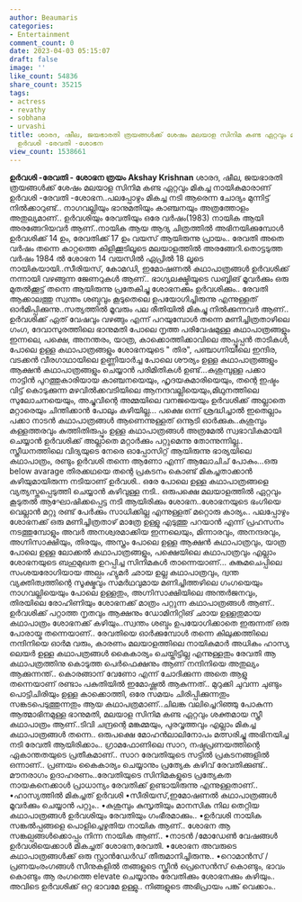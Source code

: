```yaml
---
author: Beaumaris
categories:
- Entertainment
comment_count: 0
date: 2023-04-03 05:15:07
draft: false
image: ''
like_count: 54836
share_count: 35215
tags:
- actress
- revathy
- sobhana
- urvashi
title: ശാരദ, ഷീല, ജയഭാരതി ത്രയങ്ങൾക്ക് ശേഷം മലയാള സിനിമ കണ്ട ഏറ്റവും മികച്ച നായികമാരാണ്
  ഉർവശി -രേവതി -ശോഭന
view_count: 1538661
---
```


**ഉർവശി -രേവതി - ശോഭന ത്രയം** **Akshay Krishnan** ശാരദ, ഷീല, ജയഭാരതി ത്രയങ്ങൾക്ക് ശേഷം മലയാള സിനിമ കണ്ട ഏറ്റവും മികച്ച നായികമാരാണ് ഉർവശി -രേവതി -ശോഭന..പലപ്പോഴും മികച്ച നടി ആരെന്ന ചോദ്യം മുന്നിട്ട് നിൽക്കാറുണ്ട്.. നാഗവല്ലിയും ഭാനുമതിയും കാഞ്ചനയും അത്രത്തോളം അതുല്യമാണ്.. ഉർവശിയും രേവതിയും ഒരേ വർഷം(1983) നായിക ആയി അരങ്ങേറിയവർ ആണ്..നായിക ആയ ആദ്യ ചിത്രത്തിൽ അഭിനയിക്കുമ്പോൾ ഉർവശിക്ക് 14 ഉം, രേവതിക്ക് 17 ഉം വയസ് ആയിരുന്നു പ്രായം.. രേവതി അതെ വർഷം തന്നെ കാറ്റത്തെ കിളിക്കൂടിലൂടെ മലയാളത്തിൽ അരങ്ങേറി.തൊട്ടടുത്ത വർഷം 1984 ൽ ശോഭന 14 വയസിൽ ഏപ്രിൽ 18 ലൂടെ നായികയായി..സീരിയസ്, കോമഡി, ഇമോഷണൽ കഥാപാത്രങ്ങൾ ഉർവശിക്ക് നന്നായി വഴങ്ങുന്ന ജേണറുകൾ ആണ്.. ഭാഗ്യലക്ഷ്മിയുടെ ഡബ്ബിങ് മൂവർക്കും ഒരു മുതൽക്കൂട്ട് തന്നെ ആയിരുന്നു പ്രതേകിച്ചു ശോഭനക്കും ഉർവശിക്കും.. രേവതി ആക്കാലത്തു സ്വന്തം ശബ്ദവും കൂടുതെലെ ഉപയോഗിച്ചിരുന്നു എന്നുള്ളത് ഓർമിപ്പിക്കുന്നു..സത്യത്തിൽ മൂവരും പല രീതിയിൽ മികച്ചു നിൽക്കുന്നവർ ആണ്.. ഉർവശിക്ക് ഏത് വേഷവും വഴങ്ങും എന്ന് പറയുമ്പോൾ തന്നെ മണിച്ചിത്രതാഴിലെ ഗംഗ, ദേവാസുരത്തിലെ ഭാനുമതി പോലെ നൃത്ത പരിവേഷമുള്ള കഥാപാത്രങ്ങളും ഇന്നലെ, പക്ഷെ, അനന്തരം, യാത്ര, കാക്കൊത്തിക്കാവിലെ അപ്പൂപ്പൻ താടികൾ, പോലെ ഉള്ള കഥാപാത്രങ്ങളും ശോഭനയുടെ " തിര", പഞ്ചാഗ്നിയിലെ ഇന്ദിര, വടക്കൻ വീരഗാഥായിലെ ഉണ്ണിയാർച്ച പോലെ ശൗര്യം ഉള്ള കഥാപാത്രങ്ങളും ആക്ഷൻ കഥാപാത്രങ്ങളും ചെയ്യാൻ പരിമിതികൾ ഉണ്ട്...കുശുമ്പുള്ള പക്കാ നാട്ടിൻ പുറത്തുകാരിയായ കാഞ്ചനയെയും, ഹൃദയകുമാരിയെയും, തന്റെ ഇഷ്ടം വിട്ട് കൊടുക്കുന്ന മഴവിൽക്കവടിയിലെ ആനന്ദവല്ലിയെയും,മിഥുനത്തിലെ സുലോചനയെയും, അച്ചുവിന്റെ അമ്മയിലെ വനജയെയും ഉർവശിക്ക് അല്ലാതെ മറ്റാരെയും ചിന്തിക്കാൻ പോലും കഴിയില്ല... പക്ഷെ ഒന്ന് ശ്രദ്ധിച്ചാൽ ഇതെല്ലാം പക്കാ നാടൻ കഥാപാത്രങ്ങൾ ആണെന്നുള്ളത് ഒന്നൂടി ഓർക്കുക..കുശുമ്പും കള്ളത്തരവും കുത്തിതിരുപ്പും ഉള്ള കഥാപാത്രങ്ങൾ അത്രമേൽ സ്വഭാവികമായി ചെയ്യാൻ ഉർവശിക്ക് അല്ലാതെ മറ്റാർക്കും പറ്റുമെന്നു തോന്നുന്നില്ല.. സ്ത്രീധനത്തിലെ വിദ്യയുടെ നേരെ ഓപ്പോസിറ്റ് ആയിരുന്നു ഭാര്യയിലെ കഥാപാത്രം, രണ്ടും ഉർവശി തന്നെ ആണോ എന്ന് ആലോചിച് പോകും...ഒരു below avarage തിരക്കഥയെ തന്റെ പ്രകടനം കൊണ്ട് മികച്ചതാക്കാൻ കഴിയുമായിരുന്ന നടിയാണ് ഉർവശി.. ഒരേ പോലെ ഉള്ള കഥാപാത്രങ്ങളെ വ്യത്യസ്തപ്പെടുത്തി ചെയ്യാൻ കഴിവുള്ള നടി.. ഒരുപക്ഷെ മലയാളത്തിൽ ഏറ്റവും കൂടുതൽ ആഘോഷിക്കപ്പെട്ട നടി ആയിരിക്കും ശോഭന..ശോഭനയുടെ ഭംഗിയെ വെല്ലാൻ മറ്റു രണ്ട് പേർക്കും സാധിക്കില്ല എന്നുള്ളത് മറ്റൊരു കാര്യം.. പലപ്പോഴും ശോഭനക്ക് ഒരു മണിച്ചിത്രതാഴ് മാത്രേ ഉള്ളു എടുത്തു പറയാൻ എന്ന് പ്രഹസനം നടത്തുമ്പോളും അവർ അനശ്വരമാക്കിയ ഇന്നലെയും, മിന്നാരവും, അനന്ദരവും, അഗ്നിസാക്ഷിയും, തിരയും, അസ്ത്രം പോലെ ഉള്ള ആക്ഷൻ കഥാപാത്രവും, യാത്ര പോലെ ഉള്ള ലോക്കൽ കഥാപാത്രങ്ങളും, പക്ഷെയിലെ കഥാപാത്രവും എല്ലാം ശോഭനയുടെ ബഹുമുഖത ഉറപ്പിച്ച സിനിമകൾ താന്നെയാണ്... കുങ്കുമചെപ്പിലെ സംശയരോഗിയായ അല്പം ഹ്യുമർ ഛായ ഉല്ല കഥാപാത്രവും, ദ്വന്ത വ്യക്തിത്വത്തിന്റെ സൂക്ഷ്മവും സമർഥവുമായ മണിച്ചിത്തഴിലെ ഗംഗയെയും നാഗവല്ലിയെയും പോലെ ഉള്ളതും, അഗ്നിസാക്ഷിയിലെ അന്തർജനവും, തിരയിലെ രോഹിണിയും ശോഭനക്ക് മാത്രം പറ്റുന്ന കഥാപാത്രങ്ങൾ ആണ്.. ഉർവശിക്ക് പറ്റാത്ത നൃതവും ആക്ഷനും ഡോമിനിറ്റിങ് ഛായ ഉള്ളതുമായ കഥാപാത്രം ശോഭനക്ക് കഴിയും..സ്വന്തം ശബ്ദം ഉപയോഗിക്കാതെ ഇരുന്നത് ഒരു പോരായ്മ തന്നെയാണ്.. രേവതിയെ ഓർക്കുമ്പോൾ തന്നെ കിലുക്കത്തിലെ നന്ദിനിയെ ഓർമ വരും, കാരണം മലയാളത്തിലെ നായികമാർ അധികം ഹാസ്യ ലെയർ ഉള്ള കഥാപത്രങ്ങൾ കൈകാര്യം ചെയ്തിട്ടില്ല എന്നുള്ളതും രേവതി ആ കഥാപത്രത്തിനു കൊടുത്ത പെർഫെക്ഷനും ആണ് നന്ദിനിയെ അതുല്യം ആക്കുന്നന്ത്.. കൊരങ്ങാന് വേണോ എന്ന് ചോദിക്കുന്ന അതെ ആളു തന്നെയാണ് രണ്ടാം പകുതിയിൽ ഇമോഷ്ണൽ ആകുന്നത്.. മുറുക്കി ചുവന്ന ചുണ്ടും പൊട്ടിചിരിയും ഉള്ള കാക്കൊത്തി, ഒരേ സമയം ചിരിപ്പിക്കുന്നതും സങ്കടപെടുത്തുന്നതും ആയ കഥാപത്രമാണ്..ചിലങ്ക വലിച്ചെറിഞ്ഞു പോകുന്ന ആത്മാഭിനമുള്ള ഭാനുമതി, മലയാള സിനിമ കണ്ട ഏറ്റവും ശക്തമായ സ്ത്രീ കഥാപാത്രം ആണ്..ടിവി ചന്ദ്രന്റെ മങ്കമ്മയും, പുരവൃത്തവും എല്ലാം മികച്ച കഥാപാത്രങ്ങൾ തന്നെ.. ഒരുപക്ഷെ മോഹൻലാലിനോപം മത്സരിച്ചു അഭിനയിച്ച നടി രേവതി ആയിരിക്കാം.. ഗ്രാമഫോണിലെ സാറ, നഷ്ടപ്രണയത്തിന്റെ ഏകാന്തതയുടെ പ്രതീകമാണ്.. സാറ രേവതിയുടെ സട്ടിൽ പ്രകടനങ്ങളിൽ ഒന്നാണ്.. പ്രണയം കൈകാര്യം ചെയ്യാനും പ്രത്യേക കഴിവ് രേവതിക്കുണ്ട്.. മൗനരാഗം ഉദാഹരണം..രേവതിയുടെ സിനിമകളുടെ പ്രത്യേകത നായകനെക്കാൾ പ്രാധാന്യം രേവതിക്ക് ഉണ്ടായിരുന്നു എന്നുള്ളതാണ്.. •ഹാസ്യത്തിൽ മികച്ചത് ഉർവശി •സീരിയസ്,ഇമോഷണൽ കഥാപാത്രങ്ങൾ മൂവർക്കും ചെയ്യാൻ പറ്റും.. •കുശുമ്പും കുസൃതിയും മാനസിക നില തെറ്റിയ കഥാപാത്രങ്ങൾ ഉർവശിയും രേവതിയും ഗംഭീരമാക്കും.. •ഉർവശി നായിക സങ്കൽപ്പങ്ങളെ പൊളിച്ചെഴുതിയ നായിക ആണ്.. ശോഭന ആ സങ്കല്പങ്ങൾക്കൊപ്പം നിന്ന നായിക ആണ്.. •നാടൻ /മോഡേൺ വേഷങ്ങൾ ഉർവശിയെക്കാൾ മികച്ചത് ശോഭന,രേവതി. •ശോഭന അവരുടെ കഥാപാത്രങ്ങൾക്ക് ഒരു സ്റ്റാൻഡേർഡ് തീരുമാനിച്ചിരുന്നു.. •റൊമാൻസ് /പ്രണയംരംഗങ്ങൾ സീനുകളിൽ തങ്ങളുടെ സ്ക്രീൻ പ്രെസെൻസ് കൊണ്ടും, ഭാവം കൊണ്ടും ആ രംഗത്തെ elevate ചെയ്യാനും രേവതിക്കും ശോഭനക്കും കഴിയും.. അവിടെ ഉർവശിക്ക് ഒറ്റ ഭാവമേ ഉള്ളു.. നിങ്ങളുടെ അഭിപ്രായം പങ്ക് വെക്കാം..